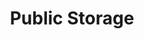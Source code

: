 ---
title: "Public Storage"
url: /salem/public-storage-lancaster-drive-northeast-5/
shop: storage rental
---